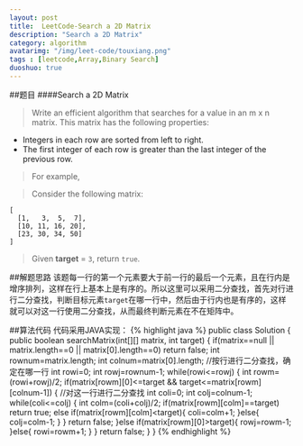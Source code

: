 ```yaml
---
layout: post
title:  LeetCode-Search a 2D Matrix
description: "Search a 2D Matrix"
category: algorithm
avatarimg: "/img/leet-code/touxiang.png"
tags : [leetcode,Array,Binary Search]
duoshuo: true
---
```

##题目
####Search a 2D Matrix
>Write an efficient algorithm that searches for a value in an m x n matrix. This matrix has the following properties:
>
* Integers in each row are sorted from left to right.
* The first integer of each row is greater than the last integer of the previous row.

>For example,

>Consider the following matrix:
>
	[
	  [1,   3,  5,  7],
	  [10, 11, 16, 20],
	  [23, 30, 34, 50]
	]

>Given **target** = `3`, return `true`. 

<!-- more -->
	
##解题思路
该题每一行的第一个元素要大于前一行的最后一个元素，且在行内是增序排列，这样在行上基本上是有序的。所以这里可以采用二分查找，首先对行进行二分查找，判断目标元素`target`在哪一行中，然后由于行内也是有序的，这样就可以对这一行使用二分查找，从而最终判断元素在不在矩阵中。

##算法代码
代码采用JAVA实现：
{% highlight java %}
public class Solution {
    public boolean searchMatrix(int[][] matrix, int target) {
        if(matrix==null || matrix.length==0 || matrix[0].length==0)
        	return false;
        int rownum=matrix.length;
        int colnum=matrix[0].length;
        //按行进行二分查找，确定在哪一行
        int rowi=0;
        int rowj=rownum-1;
        while(rowi<=rowj)
        {
        	int rowm=(rowi+rowj)/2;
        	if(matrix[rowm][0]<=target && target<=matrix[rowm][colnum-1])
        	{   //对这一行进行二分查找
        		int coli=0;
        		int colj=colnum-1;
        		while(coli<=colj)
        		{
        			int colm=(coli+colj)/2;
        			if(matrix[rowm][colm]==target)
        				return true;
        			else if(matrix[rowm][colm]<target){
        				coli=colm+1;
        			}else{
        				colj=colm-1;
        			}
        		}
        		return false;
        	}else if(matrix[rowm][0]>target){
        		rowj=rowm-1;
        	}else{
        		rowi=rowm+1;
        	}
        }
        return false;
    }
}
{% endhighlight %}

